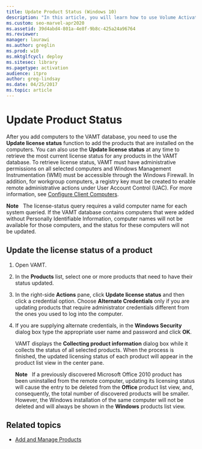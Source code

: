 ```yaml
---
title: Update Product Status (Windows 10)
description: "In this article, you will learn how to use Volume Activation Management Tool (VAMT) to update product status for products installed on computers."
ms.custom: seo-marvel-apr2020
ms.assetid: 39d4abd4-801a-4e8f-9b8c-425a24a96764
ms.reviewer: 
manager: laurawi
ms.author: greglin
ms.prod: w10
ms.mktglfcycl: deploy
ms.sitesec: library
ms.pagetype: activation
audience: itpro
author: greg-lindsay
ms.date: 04/25/2017
ms.topic: article
---
```


# Update Product Status

After you add computers to the VAMT database, you need to use the **Update license status** function to add the products that are installed on the computers. You can also use the **Update license status** at any time to retrieve the most current license status for any products in the VAMT database.
To retrieve license status, VAMT must have administrative permissions on all selected computers and Windows Management Instrumentation (WMI) must be accessible through the Windows Firewall. In addition, for workgroup computers, a registry key must be created to enable remote administrative actions under User Account Control (UAC). For more information, see [Configure Client Computers](configure-client-computers-vamt.md).

**Note**  
The license-status query requires a valid computer name for each system queried. If the VAMT database contains computers that were added without Personally Identifiable Information, computer names will not be available for those computers, and the status for these computers will not be updated.

## Update the license status of a product

1.  Open VAMT.
2.  In the **Products** list, select one or more products that need to have their status updated.
3.  In the right-side **Actions** pane, click **Update license status** and then click a credential option. Choose **Alternate Credentials** only if you are updating products that require administrator credentials different from the ones you used to log into the computer.
4.  If you are supplying alternate credentials, in the **Windows Security** dialog box type the appropriate user name and password and click **OK**.

    VAMT displays the **Collecting product information** dialog box while it collects the status of all selected products. When the process is finished, the updated licensing status of each product will appear in the product list view in the center pane.

    **Note**  
    If a previously discovered Microsoft Office 2010 product has been uninstalled from the remote computer, updating its licensing status will cause the entry to be deleted from the **Office** product list view, and, consequently, the total number of discovered products will be smaller. However, the Windows installation of the same computer will not be deleted and will always be shown in the **Windows** products list view.
 
## Related topics
- [Add and Manage Products](add-manage-products-vamt.md)

